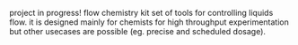project in progress!
flow chemistry kit
set of tools for controlling liquids flow. it is designed mainly for chemists for high throughput experimentation but other usecases are possible (eg. precise and scheduled dosage).